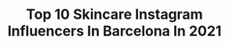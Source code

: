 ---
title: Top 10 Skincare Instagram Influencers In Barcelona In 2021
description: >-
  Find top skincare Instagram influencers in Barcelona in 2021. Most popular hashtags: #barcelona #skincare #family #beauty.
platform: Instagram
hits: 32
text_top: Analyze the top-rated Instagram accounts on inBeat.
text_bottom: Our platform holds 32 Instagram influencers like this in Barcelona, Spain for you to connect with.
profiles:
  - username: "dr.alejandro.segarra"
    fullname: >-
      Dr. Alejandro Segarra
    bio: >-
      Diplomado Internacional de Med Estética 📍Barcelona y Madrid. 📞Información/citas 930107517 (BCN ) 📱655460790 (BCN) 📱675955548 (Madrid)
    location: "Spain"
    followers: 42561
    engagement: 287
    commentsToLikes: 0.051741
    id: ck55kbo51yxte0i11zato21js
    verified: false
    hashtags: ""
  - username: "goodgoodgorgeous"
    fullname: >-
      Haya Tetruashvili ✨ חיה 🇮🇱/🇬🇪
    bio: >-
      Mama to Shirel & Liel 📍DC/BARCELONA, Social Media Consultant/Content Creator Haya@goodgoodgorgeous.com
    location: "Spain"
    followers: 29052
    engagement: 155
    commentsToLikes: 0.072344
    id: ck8syiblwkwh50j784m48o88v
    verified: false
    hashtags: "#love, #itsagggthing, #costabrava, #motherdaughter"
  - username: "petrellii"
    fullname: >-
      Ａ Ｎ Ｄ Ｒ Ｅ Ａ
    bio: >-
      𝚙𝚘𝚛 𝚊𝚑𝚘𝚛𝚊 𝚟𝚘𝚢 𝚊 𝚕𝚎𝚟𝚊𝚗𝚝𝚊𝚛𝚖𝚎 𝚢 𝚛𝚎𝚜𝚙𝚒𝚛𝚊𝚛 // 𝚝𝚛𝚊𝚝𝚘 𝚍𝚎 𝚑𝚊𝚌𝚎𝚛 𝚏𝚘𝚝𝚘𝚜 𝚋𝚘𝚗𝚒𝚝𝚊𝚜
    location: "Spain"
    followers: 9851
    engagement: 408
    commentsToLikes: 0.097906
    id: ck14hnm6rb88z0i19xx4gqm0n
    verified: false
    hashtags: "#barcelonabeach, #styleoftheday, #discoverunder10k, #ootdgoals"
  - username: "nomad.fran"
    fullname: >-
      Fran Opazo • LaVidaNómade ✈❤🌎
    bio: >-
      ↠ Periodista ↠ Viajes ↠ Trabajo 100% remoto ↠ Marketing Digital ↠ Recomendaciones ↠ Crece en el mundo digital @franopazoperiodista 🤳 Fundé @achiletb
    location: "Spain"
    followers: 29977
    engagement: 219
    commentsToLikes: 0.132262
    id: ck55kfywzz7ps0i11npccajhh
    verified: false
    hashtags: "#comuviajera, #canada, #chilenosporelmundo, #iamtb"
  - username: "skinbeautik"
    fullname: >-
      𝐑𝐀𝐅𝐀𝐄𝐋𝐄 𝐏𝐄𝐑𝐄𝐙
    bio: >-
      En busca de una piel equilibrada, libre de acné y rojeces. 𝑺𝒌𝒊𝒏𝒄𝒂𝒓𝒆, 𝒃𝒆𝒍𝒍𝒆𝒛𝒂 𝒚 𝒖𝒏𝒂𝒔 𝒄𝒐𝒔𝒊𝒕𝒂𝒔 𝒎á𝒔 Galicia - España 📍💍 𝚂𝚎𝚗𝚎𝚗 𝙿𝚎𝚛𝚎𝚣 embajadora @evaaldao
    location: "Spain"
    followers: 24273
    engagement: 356
    commentsToLikes: 0.497415
    id: ckaozkbapm94x0i78mgbbd94m
    verified: false
    hashtags: "#pielperfecta, #autoestima, #instafrases, #cuidadopersonal"
  - username: "mami_de_marc"
    fullname: >-
      ★ Pค 𝕋𝕋Y★👩‍👦🐥
    bio: >-
      👶🏼Marc 👰🏻🐶 𝑻𝒚𝒔𝒐𝒏 📍Barcelona, Spain Descuento @sheinofficial MAMI15 Descuento @patpat_spain MARC15 Embajadora @sawyerbike 🌲🌎
    location: "Spain"
    followers: 19316
    engagement: 537
    commentsToLikes: 0.107707
    id: ckaoxpqr6e9ux0i78bbkhdvaf
    verified: false
    hashtags: "#maternidad, #oton, #patpatkidsclothes, #casta"
  - username: "alwaysbellabcn"
    fullname: >-
      Vanessa Forns
    bio: >-
      Journalist at FC Barcelona ✒️. Fashion LOVER 👗. In love with my doggies Bully & Bella, Mia & Gala 🐶🐶🐶🐶 📩booking.vanessaforns@gmail.com
    location: "Spain"
    followers: 80054
    engagement: 350
    commentsToLikes: 0.068321
    id: ck0vvktf8pk5n0i19zgbbmgnu
    verified: false
    hashtags: "#waitingforyou, #newbornbaby, #parentstobe, #stokke"
  - username: "melaniekroll"
    fullname: >-
      Melanie Kroll
    bio: >-
      🏡 Berlin, 22 🇩🇪 📍 Barcelona 🇪🇸 📷 Model Social Media Inquiries to: john@innovedia.co IMPRESSUM: Melanie Kroll c/o LEMANAGEMENT GMBH DE ⬇️
    location: "Spain"
    followers: 208559
    engagement: 1100
    commentsToLikes: 0.018401
    id: ck5zrr8nox42g0i14evvbj81l
    verified: false
    hashtags: "#instadaily, #skin, #lovemyjob, #autumn"
  - username: "mariiiasanchz"
    fullname: >-
      M A R Í A ✨
    bio: >-
      ~ From Barcelona, since 1988. 📚 Marketing & Publicidad 💌 mariiiasanchz1988@gmail.com 💖 Moda, belleza & lifestyle. ✨ Canal YT #ASMR 👇
    location: "Spain"
    followers: 8558
    engagement: 537
    commentsToLikes: 0.047030
    id: ck5zmi7lcmm990i14ri28oa7y
    verified: false
    hashtags: "#perfectskin, #skincareroutine, #barcelonablogger, #blogger"
  - username: "beattrizreyes"
    fullname: >-
      Bea 🐚
    bio: >-
      • Relato diumenges al sol • Enamorada en catalán y bañada en salitre. 🖤🐛🐈 🐈+🍴🌊📷 📍Gaditana en Barcelona
    location: "Spain"
    followers: 5619
    engagement: 1585
    commentsToLikes: 0.095726
    id: ckf5qmr879wcx0j23lt4ps64x
    verified: false
    hashtags: "#morning, #cat, #love, #flowers"
---